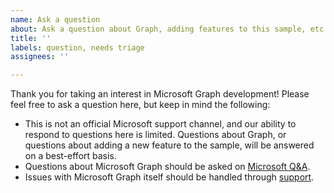 ```yaml
---
name: Ask a question
about: Ask a question about Graph, adding features to this sample, etc.
title: ''
labels: question, needs triage
assignees: ''

---
```


Thank you for taking an interest in Microsoft Graph development! Please feel free to ask a question here, but keep in mind the following:

- This is not an official Microsoft support channel, and our ability to respond to questions here is limited. Questions about Graph, or questions about adding a new feature to the sample, will be answered on a best-effort basis.
- Questions about Microsoft Graph should be asked on [Microsoft Q&A](https://learn.microsoft.com/answers/products/graph).
- Issues with Microsoft Graph itself should be handled through [support](https://developer.microsoft.com/graph/support).
